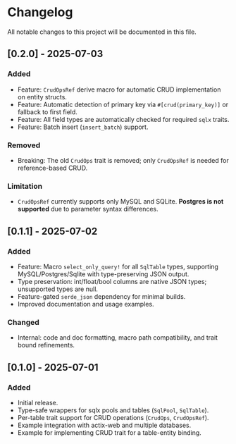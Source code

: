 # Changelog

All notable changes to this project will be documented in this file.

## [0.2.0] - 2025-07-03
### Added
- Feature: `CrudOpsRef` derive macro for automatic CRUD implementation on entity structs.
- Feature: Automatic detection of primary key via `#[crud(primary_key)]` or fallback to first field.
- Feature: All field types are automatically checked for required `sqlx` traits.
- Feature: Batch insert (`insert_batch`) support.

### Removed
- Breaking: The old `CrudOps` trait is removed; only `CrudOpsRef` is needed for reference-based CRUD.

### Limitation
- `CrudOpsRef` currently supports only MySQL and SQLite. **Postgres is not supported** due to parameter syntax differences.

## [0.1.1] - 2025-07-02
### Added
- Feature: Macro `select_only_query!` for all `SqlTable` types, supporting MySQL/Postgres/Sqlite with type-preserving JSON output.
- Type preservation: int/float/bool columns are native JSON types; unsupported types are null.
- Feature-gated `serde_json` dependency for minimal builds.
- Improved documentation and usage examples.

### Changed
- Internal: code and doc formatting, macro path compatibility, and trait bound refinements.

## [0.1.0] - 2025-07-01
### Added
- Initial release.
- Type-safe wrappers for sqlx pools and tables (`SqlPool`, `SqlTable`).
- Per-table trait support for CRUD operations (`CrudOps`, `CrudOpsRef`).
- Example integration with actix-web and multiple databases.
- Example for implementing CRUD trait for a table-entity binding.

